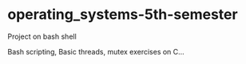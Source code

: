 # operating_systems-5th-semester
Project on bash shell

Bash scripting, Basic threads, mutex exercises on C...
